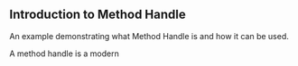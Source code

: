 ## Introduction to Method Handle

An example demonstrating what Method Handle 
is and how it can be used.

A method handle is a modern


